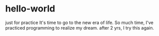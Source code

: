 # hello-world
just for practice
It's time to go to the new era of life.
So much time, I've practiced programming to realize my dream.
after 2 yrs, I try this again. 
